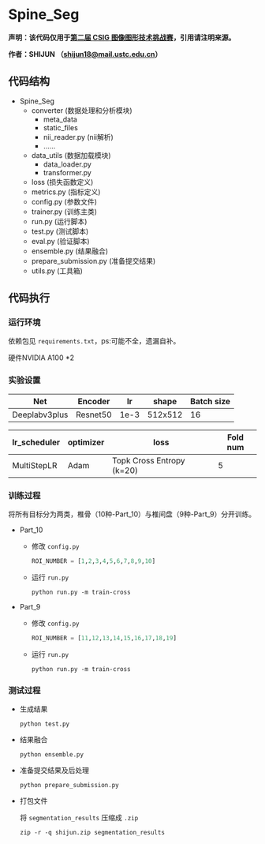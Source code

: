 # Spine_Seg

**声明：该代码仅用于[**第二届** **CSIG** **图像图形技术挑战赛**](https://www.spinesegmentation-challenge.com/)，引用请注明来源。**

**作者：SHIJUN （shijun18@mail.ustc.edu.cn）**

## 代码结构

- Spine_Seg
  - converter  (数据处理和分析模块)
    - meta_data
    - static_files
    - nii_reader.py  (nii解析)
    - ......
  - data_utils (数据加载模块)
    - data_loader.py
    - transformer.py
  - loss (损失函数定义)
  - metrics.py (指标定义)
  - config.py (参数文件)
  - trainer.py (训练主类)
  - run.py (运行脚本)
  - test.py (测试脚本)
  - eval.py (验证脚本)
  - ensemble.py (结果融合)
  - prepare_submission.py (准备提交结果)
  - utils.py (工具箱)

## 代码执行

### 运行环境

依赖包见 `requirements.txt`，ps:可能不全，遗漏自补。

硬件NVIDIA A100 *2

### 实验设置

| Net           | Encoder  | lr   | shape   | Batch size |
| ------------- | -------- | ---- | ------- | ---------- |
| Deeplabv3plus | Resnet50 | 1e-3 | 512x512 | 16         |

| lr_scheduler | optimizer | loss                      | Fold num |
| ------------ | --------- | ------------------------- | -------- |
| MultiStepLR  | Adam      | Topk Cross Entropy (k=20) | 5        |

### 训练过程

将所有目标分为两类，椎骨（10种-Part_10）与椎间盘（9种-Part_9）分开训练。

- Part_10

  - 修改 `config.py`

    ```python
    ROI_NUMBER = [1,2,3,4,5,6,7,8,9,10]
    ```
  - 运行 `run.py`

    ```shell
    python run.py -m train-cross
    ```
- Part_9

  - 修改 `config.py`

    ```python
    ROI_NUMBER = [11,12,13,14,15,16,17,18,19]
    ```
  - 运行 `run.py`

    ```shell
    python run.py -m train-cross
    ```

### 测试过程

- 生成结果

  ```shell
  python test.py
  ```
- 结果融合

  ```shell
  python ensemble.py
  ```
- 准备提交结果及后处理

  ```shell
  python prepare_submission.py
  ```
- 打包文件

  将 `segmentation_results` 压缩成 `.zip`

  ```shell
  zip -r -q shijun.zip segmentation_results
  ```
